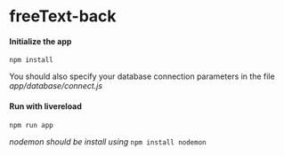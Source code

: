 # freeText-back

#### Initialize the app
    npm install
You should also specify your database connection parameters in
the file _app/database/connect.js_
<br>

#### Run with livereload
    npm run app
*nodemon should be install using* `npm install nodemon`
<br>

